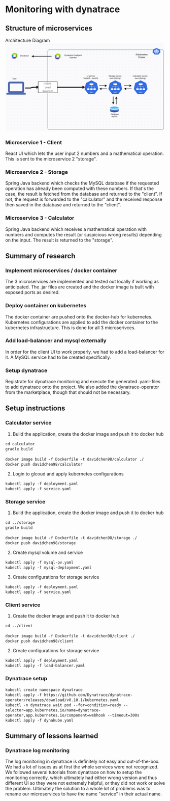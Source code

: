 # Monitoring with dynatrace

## Structure of microservices
Architecture Diagram
![architecture diagram](https://github.com/DavidChenY/cloud-computing-project/blob/main/architecture.png)

### Microservice 1 - Client
React UI which lets the user input 2 numbers and a mathematical operation. This is sent to the microservice 2 "storage".

### Microservice 2 - Storage
Spring Java backend which checks the MySQL database if the requested operation has already been computed with these numbers. If that's the case, the result is fetched from the database and returned to the "client". If not, the request is forwarded to the "calculator" and the received response then saved in the database and returned to the "client".

### Microservice 3 - Calculator
Spring Java backend which receives a mathematical operation with numbers and computes the result (or suspicious wrong results) depending on the input. The result is returned to the "storage".

## Summary of research

### Implement microservices / docker container
The 3 microservices are implemented and tested out locally if working as anticipated.
The .jar files are created and the docker image is built with exposed ports as desired.

### Deploy container on kubernetes
The docker container are pushed onto the docker-hub for kubernetes.
Kubernetes configurations are applied to add the docker container to the kubernetes infrastructure.
This is done for all 3 microserivces.

### Add load-balancer and mysql externally
In order for the client UI to work properly, we had to add a load-balancer for it.
A MySQL service had to be created specifically.

### Setup dynatrace
Registrate for dynatrace monitoring and execute the generated .yaml-files to add dynatrace onto the project.
We also added the dynatrace-operator from the marketplace, though that should not be necessary.

## Setup instructions

### Calculator service

1. Build the application, create the docker image and push it to docker hub
```console
cd calculator
gradle build

docker image build -f Dockerfile -t davidchen98/calculator ./
docker push davidchen98/calculator
```

2. Login to glcoud and apply kubernetes configurations
```console
kubectl apply -f deployment.yaml
kubectl apply -f service.yaml
```

### Storage service
1. Build the application, create the docker image and push it to docker hub
```console
cd ../storage
gradle build

docker image build -f Dockerfile -t davidchen98/storage ./
docker push davidchen98/storage
```

2. Create mysql volume and service
```console
kubectl apply -f mysql-pv.yaml
kubectl apply -f mysql-deployment.yaml
```

3. Create configurations for storage service
```console
kubectl apply -f deployment.yaml
kubectl apply -f service.yaml
```

### Client service
1. Create the docker image and push it to docker hub
```console
cd ../client

docker image build -f Dockerfile -t davidchen98/client ./
docker push davidchen98/client
```

2. Create configurations for storage service
```console
kubectl apply -f deployment.yaml
kubectl apply -f load-balancer.yaml
```

### Dynatrace setup

 ```console
kubectl create namespace dynatrace
kubectl apply -f https://github.com/Dynatrace/dynatrace-operator/releases/download/v0.10.1/kubernetes.yaml
kubectl -n dynatrace wait pod --for=condition=ready --selector=app.kubernetes.io/name=dynatrace-operator,app.kubernetes.io/component=webhook --timeout=300s
kubectl apply -f dynakube.yaml
 ```

 ## Summary of lessons learned

 ### Dynatrace log monitoring
 The log monitoring in dynatrace is definitely not easy and out-of-the-box. We had a lot of issues as at first the whole services were not recognized. We followed several tutorials from dynatrace on how to setup the monitoring correctly, which ultimately had either wrong version and thus different UI so they were not extremely helpful, or they did not work or solve the problem. Ultimately the solution to a whole lot of problems was to rename our microservices to have the name "service" in their actual name.
